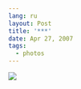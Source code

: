 ```yaml
---
lang: ru
layout: Post
title: '***'
date: Apr 27, 2007
tags:
  - photos
---
```


![](/images/blog/MG-9104.jpg)
